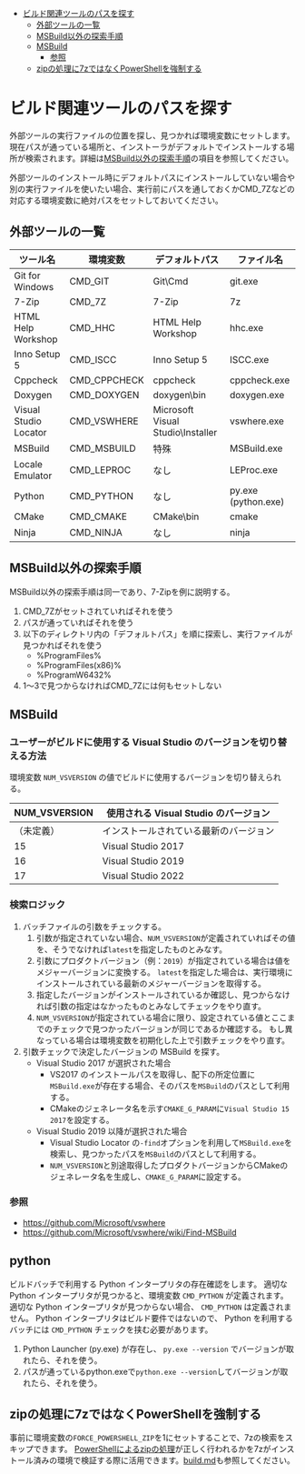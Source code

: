 ﻿- [ビルド関連ツールのパスを探す](#%E3%83%93%E3%83%AB%E3%83%89%E9%96%A2%E9%80%A3%E3%83%84%E3%83%BC%E3%83%AB%E3%81%AE%E3%83%91%E3%82%B9%E3%82%92%E6%8E%A2%E3%81%99)
  - [外部ツールの一覧](#%E5%A4%96%E9%83%A8%E3%83%84%E3%83%BC%E3%83%AB%E3%81%AE%E4%B8%80%E8%A6%A7)
  - [MSBuild以外の探索手順](#msbuild%E4%BB%A5%E5%A4%96%E3%81%AE%E6%8E%A2%E7%B4%A2%E6%89%8B%E9%A0%86)
  - [MSBuild](#msbuild)
    - [参照](#%E5%8F%82%E7%85%A7)
  - [zipの処理に7zではなくPowerShellを強制する](#zip%E3%81%AE%E5%87%A6%E7%90%86%E3%81%AB7z%E3%81%A7%E3%81%AF%E3%81%AA%E3%81%8Fpowershell%E3%82%92%E5%BC%B7%E5%88%B6%E3%81%99%E3%82%8B)

# ビルド関連ツールのパスを探す
外部ツールの実行ファイルの位置を探し、見つかれば環境変数にセットします。現在パスが通っている場所と、インストーラがデフォルトでインストールする場所が検索されます。詳細は[MSBuild以外の探索手順](#msbuild%E4%BB%A5%E5%A4%96%E3%81%AE%E6%8E%A2%E7%B4%A2%E6%89%8B%E9%A0%86)の項目を参照してください。

外部ツールのインストール時にデフォルトパスにインストールしていない場合や別の実行ファイルを使いたい場合、実行前にパスを通しておくかCMD_7Zなどの対応する環境変数に絶対パスをセットしておいてください。

## 外部ツールの一覧
|      ツール名      |   環境変数   |   デフォルトパス   |  ファイル名  |
| ------------------ | ------------ | ------------------ | ------------ |
| Git for Windows    | CMD_GIT      | Git\Cmd            | git.exe      |
| 7-Zip              | CMD_7Z       | 7-Zip              | 7z           |
| HTML Help Workshop | CMD_HHC      | HTML Help Workshop | hhc.exe      |
| Inno Setup 5       | CMD_ISCC     | Inno Setup 5       | ISCC.exe     |
| Cppcheck           | CMD_CPPCHECK | cppcheck           | cppcheck.exe |
| Doxygen            | CMD_DOXYGEN  | doxygen\bin        | doxygen.exe  |
| Visual Studio Locator | CMD_VSWHERE | Microsoft Visual Studio\Installer | vswhere.exe |
| MSBuild            | CMD_MSBUILD  | 特殊               | MSBuild.exe  |
| Locale Emulator    | CMD_LEPROC   | なし               | LEProc.exe   |
| Python             | CMD_PYTHON   | なし               | py.exe (python.exe) |
| CMake              | CMD_CMAKE    | CMake\bin          | cmake        |
| Ninja              | CMD_NINJA    | なし               | ninja        |

## MSBuild以外の探索手順
MSBuild以外の探索手順は同一であり、7-Zipを例に説明する。

1. CMD_7Zがセットされていればそれを使う
2. パスが通っていればそれを使う
3. 以下のディレクトリ内の「デフォルトパス」を順に探索し、実行ファイルが見つかればそれを使う
    * %ProgramFiles%
    * %ProgramFiles(x86)%
    * %ProgramW6432%
4. 1～3で見つからなければCMD_7Zには何もセットしない

## MSBuild

### ユーザーがビルドに使用する Visual Studio のバージョンを切り替える方法

環境変数 `NUM_VSVERSION` の値でビルドに使用するバージョンを切り替えられる。

| NUM_VSVERSION  | 使用される Visual Studio のバージョン  |
| -------------- | -------------------------------------- |
| （未定義）     | インストールされている最新のバージョン |
| 15             | Visual Studio 2017                     |
| 16             | Visual Studio 2019                     |
| 17             | Visual Studio 2022                     |

### 検索ロジック

1. バッチファイルの引数をチェックする。
   1. 引数が指定されていない場合、`NUM_VSVERSION`が定義されていればその値を、そうでなければ`latest`を指定したものとみなす。
   2. 引数にプロダクトバージョン（例：`2019`）が指定されている場合は値をメジャーバージョンに変換する。
      `latest`を指定した場合は、実行環境にインストールされている最新のメジャーバージョンを取得する。
   3. 指定したバージョンがインストールされているか確認し、見つからなければ引数の指定はなかったものとみなしてチェックをやり直す。
   4. `NUM_VSVERSION`が指定されている場合に限り、設定されている値とここまでのチェックで見つかったバージョンが同じであるか確認する。
      もし異なっている場合は環境変数を初期化した上で引数チェックをやり直す。
2. 引数チェックで決定したバージョンの MSBuild を探す。
   - Visual Studio 2017 が選択された場合
      - VS2017 のインストールパスを取得し、配下の所定位置に`MSBuild.exe`が存在する場合、そのパスを`MSBuild`のパスとして利用する。
      - CMakeのジェネレータ名を示す`CMAKE_G_PARAM`に`Visual Studio 15 2017`を設定する。
   - Visual Studio 2019 以降が選択された場合
      - Visual Studio Locator の`-find`オプションを利用して`MSBuild.exe`を検索し、見つかったパスを`MSBuild`のパスとして利用する。
      - `NUM_VSVERSION`と別途取得したプロダクトバージョンからCMakeのジェネレータ名を生成し、`CMAKE_G_PARAM`に設定する。

### 参照
* https://github.com/Microsoft/vswhere
* https://github.com/Microsoft/vswhere/wiki/Find-MSBuild

## python

ビルドバッチで利用する Python インタープリタの存在確認をします。
適切な Python インタープリタが見つかると、環境変数 `CMD_PYTHON` が定義されます。
適切な Python インタープリタが見つからない場合、 `CMD_PYTHON` は定義されません。
Python インタープリタはビルド要件ではないので、 Python を利用するバッチには `CMD_PYTHON` チェックを挟む必要があります。

1. Python Launcher (py.exe) が存在し、 `py.exe --version` でバージョンが取れたら、それを使う。
1. パスが通っているpython.exeで`python.exe --version`してバージョンが取れたら、それを使う。


## zipの処理に7zではなくPowerShellを強制する
事前に環境変数の`FORCE_POWERSHELL_ZIP`を1にセットすることで、7zの検索をスキップできます。
[PowerShellによるzipの処理](zip/readme.md)が正しく行われるかを7zがインストール済みの環境で検証する際に活用できます。[build.md](../build.md#powershell-によるzipファイルの圧縮解凍内容確認の強制)も参照してください。
